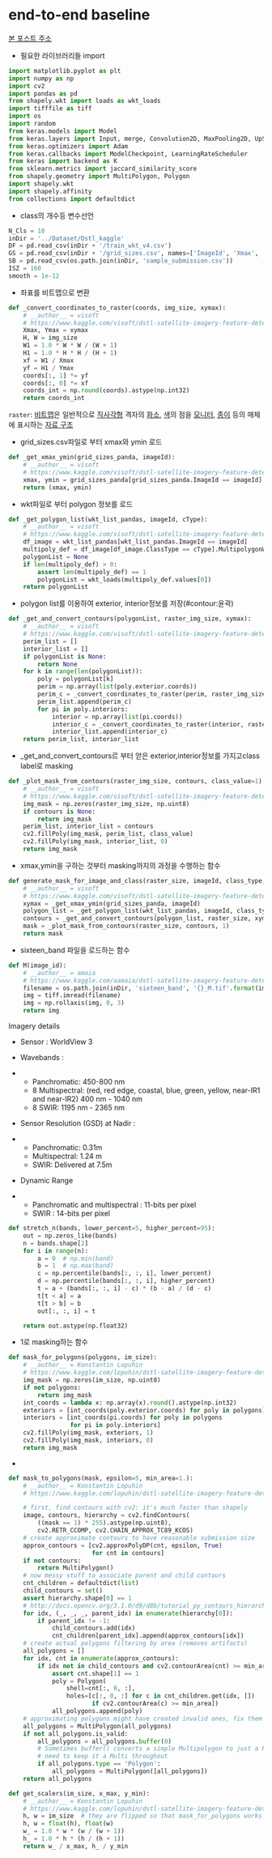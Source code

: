 # end-to-end baseline

[본 포스트 주소]( https://www.kaggle.com/drn01z3/end-to-end-baseline-with-u-net-keras )

- 필요한 라이브러리들 import

```python
import matplotlib.pyplot as plt
import numpy as np
import cv2
import pandas as pd
from shapely.wkt import loads as wkt_loads
import tifffile as tiff
import os
import random
from keras.models import Model
from keras.layers import Input, merge, Convolution2D, MaxPooling2D, UpSampling2D, Reshape, core, Dropout
from keras.optimizers import Adam
from keras.callbacks import ModelCheckpoint, LearningRateScheduler
from keras import backend as K
from sklearn.metrics import jaccard_similarity_score
from shapely.geometry import MultiPolygon, Polygon
import shapely.wkt
import shapely.affinity
from collections import defaultdict
```

- class의 개수등 변수선언

```python
N_Cls = 10
inDir = '../Dataset/Dstl_kaggle'
DF = pd.read_csv(inDir + '/train_wkt_v4.csv')
GS = pd.read_csv(inDir + '/grid_sizes.csv', names=['ImageId', 'Xmax', 'Ymin'], skiprows=1)
SB = pd.read_csv(os.path.join(inDir, 'sample_submission.csv'))
ISZ = 160
smooth = 1e-12
```

- 좌표를 비트맵으로 변환

```python
def _convert_coordinates_to_raster(coords, img_size, xymax):
    # __author__ = visoft
    # https://www.kaggle.com/visoft/dstl-satellite-imagery-feature-detection/export-pixel-wise-mask
    Xmax, Ymax = xymax
    H, W = img_size
    W1 = 1.0 * W * W / (W + 1)
    H1 = 1.0 * H * H / (H + 1)
    xf = W1 / Xmax
    yf = H1 / Ymax
    coords[:, 1] *= yf
    coords[:, 0] *= xf
    coords_int = np.round(coords).astype(np.int32)
    return coords_int
```

`raster`:   [비트맵](https://ko.wikipedia.org/wiki/비트맵)은 일반적으로 [직사각형](https://ko.wikipedia.org/wiki/직사각형) 격자의 [화소](https://ko.wikipedia.org/wiki/화소), [색](https://ko.wikipedia.org/wiki/색)의 점을 [모니터](https://ko.wikipedia.org/wiki/컴퓨터_디스플레이), [종이](https://ko.wikipedia.org/wiki/종이) 등의 매체에 표시하는 [자료 구조](https://ko.wikipedia.org/wiki/자료_구조) 

- grid_sizes.csv파일로 부터 xmax와 ymin 로드

```python
def _get_xmax_ymin(grid_sizes_panda, imageId):
    # __author__ = visoft
    # https://www.kaggle.com/visoft/dstl-satellite-imagery-feature-detection/export-pixel-wise-mask
    xmax, ymin = grid_sizes_panda[grid_sizes_panda.ImageId == imageId].iloc[0, 1:].astype(float)
    return (xmax, ymin)
```



- wkt파일로 부터 polygon 정보를 로드

```python
def _get_polygon_list(wkt_list_pandas, imageId, cType):
    # __author__ = visoft
    # https://www.kaggle.com/visoft/dstl-satellite-imagery-feature-detection/export-pixel-wise-mask
    df_image = wkt_list_pandas[wkt_list_pandas.ImageId == imageId]
    multipoly_def = df_image[df_image.ClassType == cType].MultipolygonWKT
    polygonList = None
    if len(multipoly_def) > 0:
        assert len(multipoly_def) == 1
        polygonList = wkt_loads(multipoly_def.values[0])
    return polygonList
```



- polygon list를 이용하여 exterior, interior정보를 저장(#contour:윤곽)

```python
def _get_and_convert_contours(polygonList, raster_img_size, xymax):
    # __author__ = visoft
    # https://www.kaggle.com/visoft/dstl-satellite-imagery-feature-detection/export-pixel-wise-mask
    perim_list = []
    interior_list = []
    if polygonList is None:
        return None
    for k in range(len(polygonList)):
        poly = polygonList[k]
        perim = np.array(list(poly.exterior.coords))
        perim_c = _convert_coordinates_to_raster(perim, raster_img_size, xymax)
        perim_list.append(perim_c)
        for pi in poly.interiors:
            interior = np.array(list(pi.coords))
            interior_c = _convert_coordinates_to_raster(interior, raster_img_size, xymax)
            interior_list.append(interior_c)
    return perim_list, interior_list
```



- _get_and_convert_contours르 부터 얻은 exterior,interior정보를 가지고class label로 masking

```python
def _plot_mask_from_contours(raster_img_size, contours, class_value=1):
    # __author__ = visoft
    # https://www.kaggle.com/visoft/dstl-satellite-imagery-feature-detection/export-pixel-wise-mask
    img_mask = np.zeros(raster_img_size, np.uint8)
    if contours is None:
        return img_mask
    perim_list, interior_list = contours
    cv2.fillPoly(img_mask, perim_list, class_value)
    cv2.fillPoly(img_mask, interior_list, 0)
    return img_mask
```



- xmax,ymin을 구하는 것부터 masking까지의 과정을 수행하는 함수

```python
def generate_mask_for_image_and_class(raster_size, imageId, class_type, grid_sizes_panda=GS, wkt_list_pandas=DF):
    # __author__ = visoft
    # https://www.kaggle.com/visoft/dstl-satellite-imagery-feature-detection/export-pixel-wise-mask
    xymax = _get_xmax_ymin(grid_sizes_panda, imageId)
    polygon_list = _get_polygon_list(wkt_list_pandas, imageId, class_type)
    contours = _get_and_convert_contours(polygon_list, raster_size, xymax)
    mask = _plot_mask_from_contours(raster_size, contours, 1)
    return mask
```



- sixteen_band 파일을 로드하는 함수

```python
def M(image_id):
    # __author__ = amaia
    # https://www.kaggle.com/aamaia/dstl-satellite-imagery-feature-detection/rgb-using-m-bands-example
    filename = os.path.join(inDir, 'sixteen_band', '{}_M.tif'.format(image_id))
    img = tiff.imread(filename)
    img = np.rollaxis(img, 0, 3)
    return img
```

Imagery details

- Sensor : WorldView 3

- Wavebands :

- - Panchromatic: 450-800 nm
  - 8 Multispectral: (red, red edge, coastal, blue, green, yellow, near-IR1 and near-IR2) 400 nm - 1040 nm
  - 8 SWIR: 1195 nm - 2365 nm

- Sensor Resolution (GSD) at Nadir :

- - Panchromatic: 0.31m 
  - Multispectral: 1.24 m
  - SWIR: Delivered at 7.5m

- Dynamic Range

- - Panchromatic and multispectral : 11-bits per pixel
  - SWIR : 14-bits per pixel



```python
def stretch_n(bands, lower_percent=5, higher_percent=95):
    out = np.zeros_like(bands)
    n = bands.shape[2]
    for i in range(n):
        a = 0  # np.min(band)
        b = 1  # np.max(band)
        c = np.percentile(bands[:, :, i], lower_percent)
        d = np.percentile(bands[:, :, i], higher_percent)
        t = a + (bands[:, :, i] - c) * (b - a) / (d - c)
        t[t < a] = a
        t[t > b] = b
        out[:, :, i] = t

    return out.astype(np.float32)
```



- 1로 masking하는 함수

```python
def mask_for_polygons(polygons, im_size):
    # __author__ = Konstantin Lopuhin
    # https://www.kaggle.com/lopuhin/dstl-satellite-imagery-feature-detection/full-pipeline-demo-poly-pixels-ml-poly
    img_mask = np.zeros(im_size, np.uint8)
    if not polygons:
        return img_mask
    int_coords = lambda x: np.array(x).round().astype(np.int32)
    exteriors = [int_coords(poly.exterior.coords) for poly in polygons]
    interiors = [int_coords(pi.coords) for poly in polygons
                 for pi in poly.interiors]
    cv2.fillPoly(img_mask, exteriors, 1)
    cv2.fillPoly(img_mask, interiors, 0)
    return img_mask
```



- 

```python
def mask_to_polygons(mask, epsilon=5, min_area=1.):
    # __author__ = Konstantin Lopuhin
    # https://www.kaggle.com/lopuhin/dstl-satellite-imagery-feature-detection/full-pipeline-demo-poly-pixels-ml-poly

    # first, find contours with cv2: it's much faster than shapely
    image, contours, hierarchy = cv2.findContours(
        ((mask == 1) * 255).astype(np.uint8),
        cv2.RETR_CCOMP, cv2.CHAIN_APPROX_TC89_KCOS)
    # create approximate contours to have reasonable submission size
    approx_contours = [cv2.approxPolyDP(cnt, epsilon, True)
                       for cnt in contours]
    if not contours:
        return MultiPolygon()
    # now messy stuff to associate parent and child contours
    cnt_children = defaultdict(list)
    child_contours = set()
    assert hierarchy.shape[0] == 1
    # http://docs.opencv.org/3.1.0/d9/d8b/tutorial_py_contours_hierarchy.html
    for idx, (_, _, _, parent_idx) in enumerate(hierarchy[0]):
        if parent_idx != -1:
            child_contours.add(idx)
            cnt_children[parent_idx].append(approx_contours[idx])
    # create actual polygons filtering by area (removes artifacts)
    all_polygons = []
    for idx, cnt in enumerate(approx_contours):
        if idx not in child_contours and cv2.contourArea(cnt) >= min_area:
            assert cnt.shape[1] == 1
            poly = Polygon(
                shell=cnt[:, 0, :],
                holes=[c[:, 0, :] for c in cnt_children.get(idx, [])
                       if cv2.contourArea(c) >= min_area])
            all_polygons.append(poly)
    # approximating polygons might have created invalid ones, fix them
    all_polygons = MultiPolygon(all_polygons)
    if not all_polygons.is_valid:
        all_polygons = all_polygons.buffer(0)
        # Sometimes buffer() converts a simple Multipolygon to just a Polygon,
        # need to keep it a Multi throughout
        if all_polygons.type == 'Polygon':
            all_polygons = MultiPolygon([all_polygons])
    return all_polygons

```





```python
def get_scalers(im_size, x_max, y_min):
    # __author__ = Konstantin Lopuhin
    # https://www.kaggle.com/lopuhin/dstl-satellite-imagery-feature-detection/full-pipeline-demo-poly-pixels-ml-poly
    h, w = im_size  # they are flipped so that mask_for_polygons works correctly
    h, w = float(h), float(w)
    w_ = 1.0 * w * (w / (w + 1))
    h_ = 1.0 * h * (h / (h + 1))
    return w_ / x_max, h_ / y_min
```


